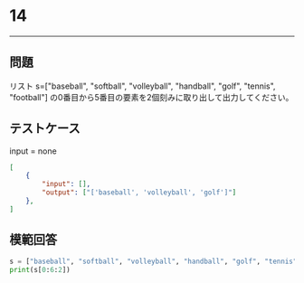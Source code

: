 # 14

---
## 問題

リスト s=["baseball", "softball", "volleyball", "handball", "golf", "tennis", "football"] の0番目から5番目の要素を2個刻みに取り出して出力してください。

## テストケース
input = none
```json
[
	{
		"input": [],
		"output": ["['baseball', 'volleyball', 'golf']"]
  	},
]
```

## 模範回答
```python
s = ["baseball", "softball", "volleyball", "handball", "golf", "tennis", "football"]
print(s[0:6:2])
```